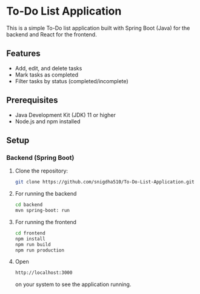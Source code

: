 # To-Do List Application

This is a simple To-Do list application built with Spring Boot (Java) for the backend and React for the frontend.

## Features

- Add, edit, and delete tasks
- Mark tasks as completed
- Filter tasks by status (completed/incomplete)

## Prerequisites

- Java Development Kit (JDK) 11 or higher
- Node.js and npm installed

## Setup

### Backend (Spring Boot)

1. Clone the repository:
   ```bash
   git clone https://github.com/snigdha510/To-Do-List-Application.git
2. For running the backend
   ```bash
   cd backend
   mvn spring-boot: run
   ```
3. For running the frontend
   ```bash
   cd frontend
   npm install
   npm run build
   npm run production
   ```
4. Open
   ```bash
   http://localhost:3000
   ```
   on your system to see the application running.
